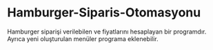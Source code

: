 # Hamburger-Siparis-Otomasyonu
Hamburger siparişi verilebilen ve fiyatlarını hesaplayan bir programdır. Ayrıca yeni oluşturulan menüler programa eklenebilir.
